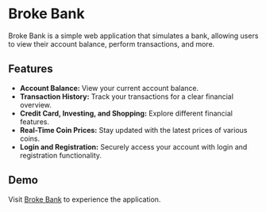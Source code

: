 # Broke Bank

Broke Bank is a simple web application that simulates a bank, allowing users to view their account balance, perform transactions, and more.

## Features

- **Account Balance:** View your current account balance.
- **Transaction History:** Track your transactions for a clear financial overview.
- **Credit Card, Investing, and Shopping:** Explore different financial features.
- **Real-Time Coin Prices:** Stay updated with the latest prices of various coins.
- **Login and Registration:** Securely access your account with login and registration functionality.

## Demo

Visit [Broke Bank](https://your-website-url.com) to experience the application.
